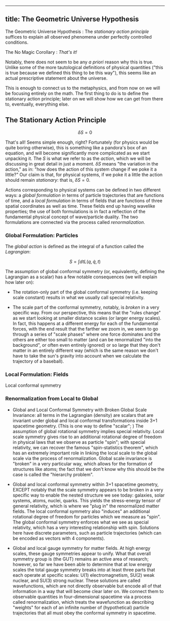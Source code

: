 ------------------------
title: The Geometric Universe Hypothesis
------------------------

The Geometric Universe Hypothesis
:   The *stationary action principle* suffices to explain all observed phenomena under perfectly controlled conditions.

The No Magic Corollary
:   *That's it!*

Notably, there does not seem to be any *a priori* reason why this is true. Unlike some of the more tautological definitions of physical quantities ("this is true because we defined this thing to be this way"), this seems like an actual prescriptive statement about the universe.

This is enough to connect us to the metaphysics, and from now on we will be focusing entirely on the math. The first thing to do is to define the stationary action principle; later on we will show how we can get from there to, eventually, everything else.

## The Stationary Action Principle

$$ \delta S = 0 $$

That's all! Seems simple enough, right? Fortunately (for physics would be quite boring otherwise), this is something like a pandora's box of an equation, and will become significantly more complicated as we start unpacking it. The $S$ is what we refer to as the *action*, which we will be discussing in great detail in just a moment. $\delta S$ means "the variation in the action," as in: "how does the action of this system change if we poke it a little?" Our claim is that, for physical systems, if we poke it a little the action should remain *stationary*: that is, $\delta S = 0$.

Actions corresponding to physical systems can be defined in two different ways: a *global formulation* in terms of particle trajectories that are functions of time, and a *local formulation* in terms of fields that are functions of three spatial coordinates as well as time. These fields end up having wavelike properties; the use of both formulations is in fact a reflection of the fundamental physical concept of wave/particle duality. The two formulations are connected via the process called *renormalization*.

### Global Formulation: Particles

The *global action* is defined as the integral of a function called the *Lagrangian*:

$$ S = \int dt L(q, \dot q, t) $$

The assumption of global conformal symmetry (or, equivalently, defining the Lagrangian as a scalar) has a few notable consequences (we will explain how later on):

- The rotation-only part of the global conformal symmetry (i.e. keeping scale constant) results in what we usually call special relativity.

- The scale part of the conformal symmetry, notably, is *broken* in a very specific way. From our perspective, this means that the "rules change" as we start looking at smaller distance scales (or larger energy scales). In fact, this happens at a different energy for each of the fundamental forces, with the end result that the farther we zoom in, we seem to go through a series of "scale phases" where one force dominates and the others are either too small to matter (and can be renormalized "into the background", or often even entirely ignored) or so large that they don't matter in an entirely different way (which is the same reason we don't have to take the sun's gravity into account when we calculate the trajectory of a baseball).

### Local Formulation: Fields

Local conformal symmetry 

### Renormalization from Local to Global

- Global and Local Conformal Symmetry with Broken Global Scale Invariance: all terms in the Lagrangian (density) are scalars that are invariant under global and local conformal transformations inside 3+1 spacetime geometry. (This is one way to define "scalar"; ) The assumption of global rotational symmetry implies special relativity. Local scale symmetry gives rise to an additional rotational degree of freedom in physical laws that we observe as particle "spin"; with special relativity, we can recover the famous "spin-statistics theorem", which has an extremely important role in linking the local scale to the global scale via the process of renormalization. Global scale invariance is "broken" in a very particular way, which allows for the formation of structures like atoms; the fact that we don't know why this should be the case is called the "hierarchy problem".

- Global and local conformal symmetry within 3+1 spacetime geometry, EXCEPT notably that the scale symmetry appears to be broken in a very specific way to enable the nested structure we see today: galaxies, solar systems, atoms, nuclei, quarks. This yields the stress-energy tensor of general relativity, which is where we "plug in" the renormalized matter fields. The local conformal symmetry also "induces" an additional rotational degree of freedom for particles which we measure as "spin". The global conformal symmetry enforces what we see as special relativity, which has a very interesting relationship with spin. Solutions here have discrete parameters, such as particle trajectories (which can be encoded as vectors with 4 components).

- Global and local gauge symmetry for matter fields. At high energy scales, these gauge symmetries appear to unify. What that overall symmetry group is (the GUT) remains an active area of research; however, so far we have been able to determine that at low energy scales the total gauge symmetry breaks into at least three parts that each operate at specific scales: U(1) electromagnetism, SU(2) weak nuclear, and SU(3) strong nuclear. These solutions are called wavefunctions, which are not directly observable but encode all of that information in a way that will become clear later on. We connect them to observable quantities in four-dimensional spacetime via a process called renormalization, which treats the wavefunction as describing "weights" for each of an infinite number of (hypothetical) particle trajectories that all must obey the conformal symmetry in spacetime.
